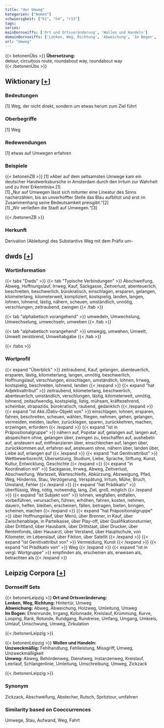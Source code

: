 ```yaml
---
title: "der Umweg"
kategorien: ["Nomen"]
schwierigkeit: ["k1", "h4", "r13"]
tags:
series:
mainDornseiffs: ['Ort und Ortsveränderung', 'Wollen und Handeln']
domainDornseiffs: ['Lenken, Weg, Richtung', 'Abweichung', 'Im Bogen', 'Unzweckmäßig', 'Umweg']
url: "Umweg"
---
```


{{< betonenÜbs >}}
**Übersetzung:**  
detour, circuitous route, roundabout way, roundabout  way  
{{< /betonenÜbs >}}

## Wiktionary [[+](https://de.wiktionary.org/wiki/Umweg)]

### Bedeutungen
[1] Weg, der nicht direkt, sondern um etwas herum zum Ziel führt  

### Oberbegriffe
[1] Weg  

### Redewendungen
[1] etwas auf Umwegen erfahren  

### Beispiele
{{< betonenZB >}}
[1] »Aber auf dem seltsamsten Umwege kam ein deutscher Handwerksbursche in Amsterdam durch den Irrtum zur Wahrheit und zu ihrer Erkenntnis«.[1]  
[1] „Nur auf Umwegen lässt sich mitunter eine Lineatur des Sinns nacherzählen, bis an unverhoffter Stelle das Blau aufblitzt und erst im Zusammenhang seine Bedeutsamkeit preisgibt.“[2]  
[1] „Wir verließen die Stadt auf Umwegen.“[3]  

{{< /betonenZB >}}
### Herkunft
Derivation (Ableitung) des Substantivs Weg mit dem Präfix um-  



## dwds [[+](https://www.dwds.de/wb/Umweg)]

### Wortinformation
{{< tabs "Dwds" >}}
{{< tab "Typische Verbindungen" >}}
Abschweifung, Abweg, Hoffnungslauf, Irrweg, Kauf, Sackgasse, Zeitverlust, abenteuerlich, beschreiten, beschwerlich, bürokratisch, einschlagen, ersparen, gelangen, kilometerlang, kilometerweit, kompliziert, kostspielig, landen, langen, lohnen, lohnend, lästig, nähern, scheuen, umständlich, unnötig, verschlungen, zeitraubend, zwingen
{{< /tab >}}

{{< tab "alphabetisch vorangehend" >}}
umwedeln, Umwechslung, Umwechselung, umwechseln, umweben
{{< /tab >}}

{{< tab "alphabetisch vorangehend" >}}
umwegig, umwehen, Umwelt, Umwelt zerstörend, Umweltabgabe
{{< /tab >}}

{{< /tabs >}}

### Wortprofil
{{< expand "Überblick" >}} zeitraubend, Kauf, gelangen, abenteuerlich, ersparen, lästig, kilometerlang, langen, unnötig, beschwerlich, Hoffnungslauf, verschlungen, einschlagen, umständlich, lohnen, Irrweg, kostspielig, beschreiten, lohnend, landen {{< /expand >}}
{{< expand "hat Adjektivattribut" >}} zeitraubend, kilometerlang, beschwerlich, abenteuerlich, umständlich, verschlungen, lästig, kilometerweit, unnötig, lohnend, zeitaufwendig, kostspielig, listig, mühsam, kräftezehrend, scheinbar, strapaziös, bürokratisch, raubend, gedanklich {{< /expand >}}
{{< expand "ist Akk./Dativ-Objekt von" >}} einschlagen, lohnen, ersparen, fahren, beschreiten, scheuen, wählen, fliegen, nehmen, gehen, gelangen, vermeiden, meiden, laufen, zurücklegen, sparen, zurückkehren, machen, erzwingen, erfordern {{< /expand >}}
{{< expand "ist in Präpositionalgruppe" >}} nähern auf, Popstar auf, gelangen auf, langen auf, abspeichern ohne, gelangen über, zwingen zu, beschaffen auf, aushebeln auf, ansteuern auf, mitfinanzieren über, einschleichen auf, langen über, zurückkommen auf, erfahren auf, ansteuern ohne, nähern über, landen über, Liebe auf, erlangen auf {{< /expand >}}
{{< expand "hat Genitivattribut" >}} Wettbewerbsrecht, Übersetzung, Studium, Liebe, Sprache, Stiftung, Kunst, Kultur, Entwicklung, Geschichte {{< /expand >}}
{{< expand "in Koordination mit" >}} Sackgasse, Irrweg, Abweg, Zeitverlust, Abschweifung, Wartezeit, Warteschleife, Abkürzung, Abzweigung, Pfad, Weg, Hindernis, Stau, Verzögerung, Verspätung, Irrtum, Mühe, Bruch, Umstand, Fehler {{< /expand >}}
{{< expand "hat Prädikativ" >}} überflüssig, Weg, nötig, notwendig, lang, Ziel, groß, möglich {{< /expand >}}
{{< expand "ist Subjekt von" >}} lohnen, wegfallen, entfallen, vorbeiführen, verursachen, führen, erhöhen, fahren, kosten, nehmen, dauern, helfen, bleiben, erscheinen, fällen, betragen, bieten, bringen, scheinen, machen {{< /expand >}}
{{< expand "hat Präpositionalgruppe" >}} über Hoffnungslauf, über Menü, über Brenner, in Kauf, über Zwischenablage, in Parteikasse, über Play-off, über Qualifikationsturnier, über Drittland, über Hausbank, über Drittstaat, über Drucker, über Rentenfonds, über Hausarzt, über Verstand, über Hauptschule, von Kilometer, im Lebenslauf, über Fiktion, über Satellit {{< /expand >}}
{{< expand "ist Genitivattribut von" >}} Vermeidung, Kunst {{< /expand >}}
{{< expand "ist Prädikativ von" >}} Weg {{< /expand >}}
{{< expand "ist in vergl. Wortgruppe" >}} empfinden als, erscheinen als, erweisen als, betrachten als {{< /expand >}}

## Leipzig Corpora [[+](https://corpora.uni-leipzig.de/en/res?word=Umweg&corpusId=deu_newscrawl-public_2018)]

### Dornseiff Sets
{{< betonenLeipzig >}}
**Ort und Ortsveränderung:**  
**Lenken, Weg, Richtung:** Hintertür, Umweg  
**Abweichung:** Abweg, Abweichung, Holzweg, Umleitung, Umweg  
**Im Bogen:** Ehrenrunde, Irrgang, Kolonnade, Kreislauf, Krümmung, Kurve, Looping, Rank, Rotunde, Rundgang, Rundreise, Umfang, Umgang, Umkreis, Umlauf, Umschwung, Umweg, Zirkulation  

{{< /betonenLeipzig >}}


{{< betonenLeipzig >}}
**Wollen und Handeln:**  
**Unzweckmäßig:** Fehlhandlung, Fehlleistung, Missgriff, Umweg, Unzweckmäßigkeit  
**Umweg:** Abweg, Behördenweg, Dienstweg, Instanzenweg, Kreislauf, Leerlauf, Schlangenlinie, Umleitung, Umschreibung, Umweg, Zickzack  

{{< /betonenLeipzig >}}

### Synonym
Zickzack, Abschweifung, Abstecher, Rutsch, Spritztour, umfahren


### Similarity based on Cooccurrences
Umwege, Stau, Aufwand, Weg, Fahrt

